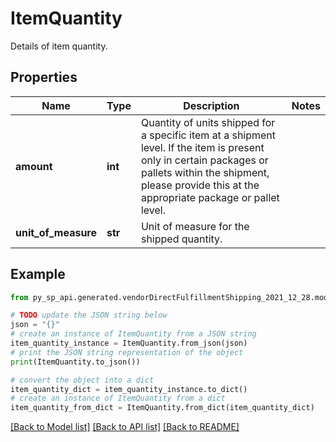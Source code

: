# ItemQuantity

Details of item quantity.

## Properties

Name | Type | Description | Notes
------------ | ------------- | ------------- | -------------
**amount** | **int** | Quantity of units shipped for a specific item at a shipment level. If the item is present only in certain packages or pallets within the shipment, please provide this at the appropriate package or pallet level. | 
**unit_of_measure** | **str** | Unit of measure for the shipped quantity. | 

## Example

```python
from py_sp_api.generated.vendorDirectFulfillmentShipping_2021_12_28.models.item_quantity import ItemQuantity

# TODO update the JSON string below
json = "{}"
# create an instance of ItemQuantity from a JSON string
item_quantity_instance = ItemQuantity.from_json(json)
# print the JSON string representation of the object
print(ItemQuantity.to_json())

# convert the object into a dict
item_quantity_dict = item_quantity_instance.to_dict()
# create an instance of ItemQuantity from a dict
item_quantity_from_dict = ItemQuantity.from_dict(item_quantity_dict)
```
[[Back to Model list]](../README.md#documentation-for-models) [[Back to API list]](../README.md#documentation-for-api-endpoints) [[Back to README]](../README.md)


